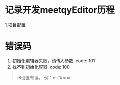 # 记录开发meetqyEditor历程

1.[项目配置](./01-项目配置.md)



# 错误码
1. 初始化编辑器失败，请传入参数. code: 101
2. 找不到初始化容器. code: 100
> el设置有误。 例：el: '#box'
